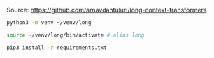 Source: https://github.com/arnavdantuluri/long-context-transformers

```sh
python3 -m venv ~/venv/long

source ~/venv/long/bin/activate # alias long

pip3 install -r requirements.txt

```
